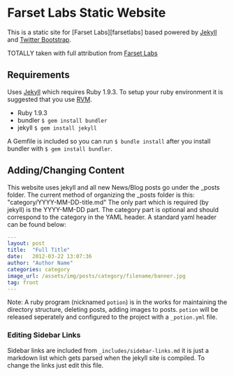 # Farset Labs Static Website

This is a static site for [Farset Labs][farsetlabs] based powered by [Jekyll][jekyll] and [Twitter Bootstrap][bootstrap].

TOTALLY taken with full attribution from [Farset Labs][builds]

## Requirements

Uses [Jekyll][jekyll] which requires Ruby 1.9.3. To setup your ruby environment it is suggested that you use [RVM][rvm].

- Ruby 1.9.3
- bundler `$ gem install bundler`
- jekyll `$ gem install jekyll`

A Gemfile is included so you can run `$ bundle install` after you install bundler with `$ gem install bundler`.

## Adding/Changing Content

This website uses jekyll and all new News/Blog posts go under the _posts folder. The current
method of organizing the _posts folder is this: "category/YYYY-MM-DD-title.md" The only part 
which is required (by jekyll) is the YYYY-MM-DD part. The category part is optional and
should correspond to the category in the YAML header. A standard yaml header can be found
below:

```yaml
---
layout: post
title:  "Full Title"
date:   2012-03-22 13:07:36
author: "Author Name"
categories: category
image_url: /assets/img/posts/category/filename/banner.jpg
tag: front
---
```

Note: A ruby program (nicknamed `potion`) is in the works for maintaining the directory
structure, deleting posts, adding images to posts.  `potion` will be released seperately
and configured to the project with a `_potion.yml` file.

### Editing Sidebar Links

Sidebar links are included from `_includes/sidebar-links.md` it is just a markdown 
list which gets parsed when the jekyll site is compiled. To change the links just edit
this file.

[builds]: http://builds.cc
[jekyll]: http://jekyllrb.com
[bootstrap]: http://getbootstrap.com/2.3.2
[rvm]: https://rvm.io/
